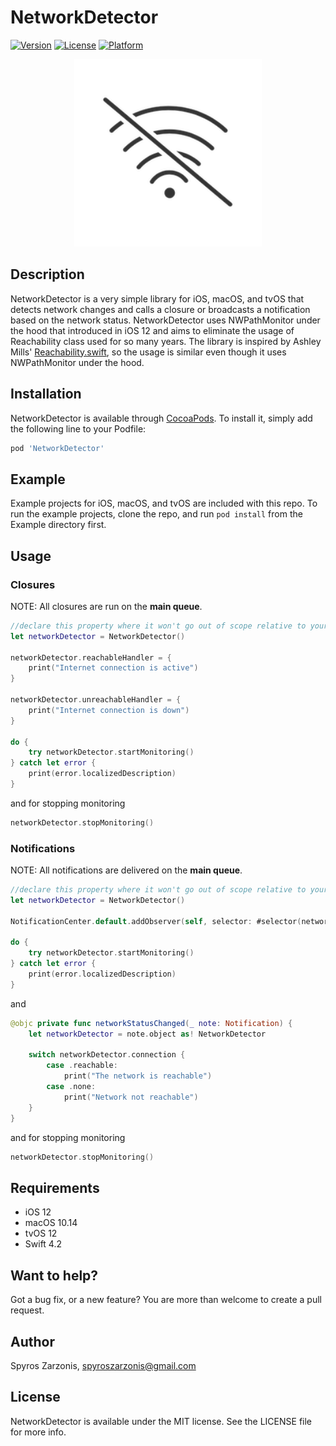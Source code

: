 # NetworkDetector

[![Version](https://img.shields.io/cocoapods/v/NetworkDetector.svg?style=flat)](https://cocoapods.org/pods/NetworkDetector)
[![License](https://img.shields.io/cocoapods/l/NetworkDetector.svg?style=flat)](https://cocoapods.org/pods/NetworkDetector)
[![Platform](https://img.shields.io/cocoapods/p/NetworkDetector.svg?style=flat)](https://cocoapods.org/pods/NetworkDetector)

<p align="center"><img src ="icon.png" width="300px"/></p>

## Description

NetworkDetector is a very simple library for iOS, macOS, and tvOS that detects network changes and calls a closure or broadcasts a notification based on the network status. NetworkDetector uses NWPathMonitor under the hood that introduced in iOS 12 and aims to eliminate the usage of Reachability class used for so many years. The library is inspired by Ashley Mills' [Reachability.swift](https://github.com/ashleymills/Reachability.swift), so the usage is similar even though it uses NWPathMonitor under the hood.

## Installation

NetworkDetector is available through [CocoaPods](https://cocoapods.org). To install
it, simply add the following line to your Podfile:

```ruby
pod 'NetworkDetector'
```

## Example

Example projects for iOS, macOS, and tvOS are included with this repo. To run the example projects, clone the repo, and run `pod install` from the Example directory first.

## Usage

### Closures

NOTE: All closures are run on the **main queue**.

```Swift
//declare this property where it won't go out of scope relative to your listener
let networkDetector = NetworkDetector()

networkDetector.reachableHandler = {
    print("Internet connection is active")
}

networkDetector.unreachableHandler = {
    print("Internet connection is down")
}

do {
    try networkDetector.startMonitoring()
} catch let error {
    print(error.localizedDescription)
}
```
and for stopping monitoring
```swift
networkDetector.stopMonitoring()
```

### Notifications

NOTE: All notifications are delivered on the  **main queue**.

```Swift
//declare this property where it won't go out of scope relative to your listener
let networkDetector = NetworkDetector()

NotificationCenter.default.addObserver(self, selector: #selector(networkStatusChanged(_:)), name: .networkStatusChanged, object: networkDetector)

do {
    try networkDetector.startMonitoring()
} catch let error {
    print(error.localizedDescription)
}
```
and
```Swift
@objc private func networkStatusChanged(_ note: Notification) {
    let networkDetector = note.object as! NetworkDetector

    switch networkDetector.connection {
        case .reachable:
            print("The network is reachable")
        case .none:
            print("Network not reachable")
    }
}
````
and for stopping monitoring
```swift
networkDetector.stopMonitoring()
```

## Requirements
* iOS 12
* macOS 10.14
* tvOS 12
* Swift 4.2

## Want to help?

Got a bug fix, or a new feature? You are more than welcome to create a pull request.

## Author

Spyros Zarzonis, spyroszarzonis@gmail.com

## License

NetworkDetector is available under the MIT license. See the LICENSE file for more info.
